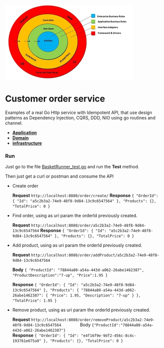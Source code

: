 
![My image](../../img/cleanA.jpg)    
 # Customer order service
  
Examples of a real Go Http service with Idempotent API, that use design patterns as Dependency Injection, CQRS, DDD,
 NIO using go routines and channel.

* **[Application](src/application)**
* **[Domain](src/domain)**
* **[infrastructure](src/infrastructure)**

### Run

Just go to the file [BasketRunner_test.go](src/BasketRunner_test.go) and run the **Test** method.

Then just get a curl or postman and consume the API

* Create order

    **Request**
        ```
        http://localhost:8080/order/create/
        ```
    **Response**
        ```
        {
            "OrderId": {
                "Id": "a5c2b3a2-74e9-48f8-9d84-13c9c6547564"
            },
            "Products": {},
            "TotalPrice": 0
        }
        ```    

* Find order, using as uri param the orderId previously created.

    **Request**
        ```
        http://localhost:8080/order/a5c2b3a2-74e9-48f8-9d84-13c9c6547564
        ```
    **Response**
        ```
        {
            "OrderId": {
                "Id": "a5c2b3a2-74e9-48f8-9d84-13c9c6547564"
            },
            "Products": {},
            "TotalPrice": 0
        }
        ``` 

* Add product, using as uri param the orderId previously created.

    **Request**
        ```
        http://localhost:8080/order/addProduct/a5c2b3a2-74e9-48f8-9d84-13c9c6547564
        ```
   
    **Body**
        ```
        {
            "ProductId": "78844a80-a54a-443d-a062-26abe1462387",
            "ProductDescription":"7-up",
            "Price":1.95
        }
        ```
    
    **Response**
        ```
      {
          "OrderId": {
              "Id": "a5c2b3a2-74e9-48f8-9d84-13c9c6547564"
          },
          "Products": {
              "78844a80-a54a-443d-a062-26abe1462387": {
                  "Price": 1.95,
                  "Description": "7-up"
              }
          },
          "TotalPrice": 1.95
      }
        ``` 
* Remove product, using as uri param the orderId previously created.

    **Request**
        ```
        http://localhost:8080/order/removeProduct/a5c2b3a2-74e9-48f8-9d84-13c9c6547564        
        ```
        Body
        ```
          {"ProductId":"78844a80-a54a-443d-a062-26abe1462387"}
        ```         
    **Response**
        ```
          {
              "OrderId": {
                  "Id": "e4f16f9e-9df2-456c-8c4c-193761e675a9"
              },
              "Products": {},
              "TotalPrice": 0
          }
        ``` 